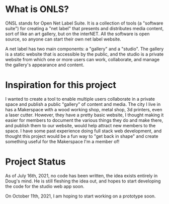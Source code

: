# What is ONLS?
 ONSL stands for Open Net Label Suite. It is a collection of tools (a "software suite") for creating a "net label" that presents and distributes media content, sort of like an art gallery, but on the interNET. All the software is open source, so anyone can start their own net label website.
 
 A net label has two main components: a "gallery" and a "studio". The gallery is a static website that is accessible by the public, and the studio is a private website from which one or more users can work, collaborate, and manage the gallery's appearance and content.

# Inspiration for this project
 I wanted to create a tool to enable multiple users collaborate in a private space and publish a public "gallery" of content and media. The city I live in has a Makerspace with a wood working shop, metal shop, 3d printers, even a laser cutter. However, they have a pretty basic website, I thought making it easier for members to document the various things they do and make there, and publish them to our website, would help attract new members to the space. I have some past experience doing full stack web development, and thought this project would be a fun way to "get back in shape" and create something useful for the Makerspace I'm a member of!

# Project Status
 As of July 16th, 2021, no code has been written, the idea exists entirely in Doug's mind. He is still fleshing the idea out, and hopes to start developing the code for the studio web app soon.
 
 On October 11th, 2021, I am hoping to start working on a prototype soon.